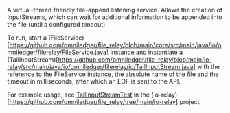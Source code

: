 A virtual-thread friendly file-append listening service. Allows the creation of InputStreams, which can wait for additional information to be appended into the file (until a configured timeout)

To run, start a (FileService)[https://github.com/omniledger/file_relay/blob/main/core/src/main/java/io/omniledger/filerelay/FileService.java] instance and instantiate a (TailInputStream)[https://github.com/omniledger/file_relay/blob/main/io-relay/src/main/java/io/omniledger/filerelay/io/TailInputStream.java] with the reference to the FileService instance, the absolute name of the file and the timeout in milliseconds, after which an EOF is sent to the API.

For example usage, see [TailInputStreamTest](https://github.com/omniledger/file_relay/blob/main/io-relay/src/test/java/io/omniledger/filerelay/io/TailInputStreamTest.java) in the (io-relay)[https://github.com/omniledger/file_relay/tree/main/io-relay] project
